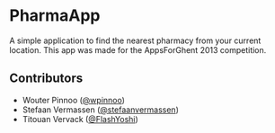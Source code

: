 PharmaApp
=========
A simple application to find the nearest pharmacy from your current location. 
This app was made for the AppsForGhent 2013 competition.

## Contributors
* Wouter Pinnoo ([@wpinnoo](https://github.com/wpinnoo))
* Stefaan Vermassen ([@stefaanvermassen](https://github.com/stefaanvermassen))
* Titouan Vervack ([@FlashYoshi](https://github.com/FlashYoshi))
